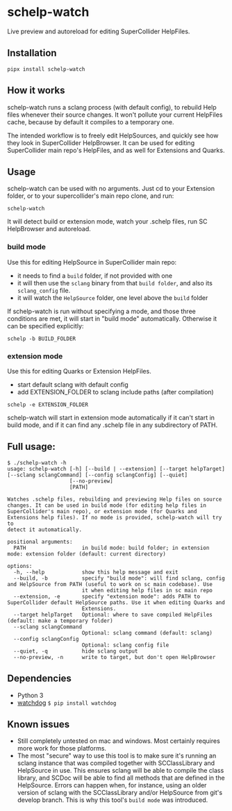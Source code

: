 # schelp-watch
Live preview and autoreload for editing SuperCollider HelpFiles.

## Installation
```
pipx install schelp-watch
```

## How it works
schelp-watch runs a sclang process (with default config), to rebuild Help files whenever their source changes. It won't pollute your current HelpFiles cache, because by default it compiles to a temporary one.

The intended workflow is to freely edit HelpSources, and quickly see how they look in SuperCollider HelpBrowser. It can be used for editing SuperCollider main repo's HelpFiles, and as well for Extensions and Quarks.

## Usage
schelp-watch can be used with no arguments. Just cd to your Extension folder, or to your supercollider's main repo clone, and run:
```
schelp-watch
```
It will detect build or extension mode, watch your .schelp files, run SC HelpBrowser and autoreload.

### build mode
Use this for editing HelpSource in SuperCollider main repo:
- it needs to find a `build` folder, if not provided with one
- it will then use the `sclang` binary from that `build folder`, and also its `sclang_config` file.
- it will watch the `HelpSource` folder, one level above the `build` folder

If schelp-watch is run without specifying a mode, and those three conditions are met, it will start in "build mode" automatically. Otherwise it can be specified explicitly:
```
schelp -b BUILD_FOLDER
```

### extension mode
Use this for editing Quarks or Extension HelpFiles.
- start default sclang with default config
- add EXTENSION_FOLDER to sclang include paths (after compilation)
```
schelp -e EXTENSION_FOLDER 
```
schelp-watch will start in extension mode automatically if it can't start in build mode, and if it can find any .schelp file in any subdirectory of PATH.

## Full usage:
```
$ ./schelp-watch -h
usage: schelp-watch [-h] [--build | --extension] [--target helpTarget] [--sclang sclangCommand] [--config sclangConfig] [--quiet]
                    [--no-preview]
                    [PATH]

Watches .schelp files, rebuilding and previewing Help files on source changes. It can be used in build mode (for editing help files in
SuperCollider's main repo), or extension mode (for Quarks and Extensions help files). If no mode is provided, schelp-watch will try to
detect it automatically.

positional arguments:
  PATH                  in build mode: build folder; in extension mode: extension folder (default: current directory)

options:
  -h, --help            show this help message and exit
  --build, -b           specify "build mode": will find sclang, config and HelpSource from PATH (useful to work on sc main codebase). Use
                        it when editing help files in sc main repo
  --extension, -e       specify "extension mode": adds PATH to SuperCollider default HelpSource paths. Use it when editing Quarks and
                        Extensions.
  --target helpTarget   Optional: where to save compiled HelpFiles (default: make a temporary folder)
  --sclang sclangCommand
                        Optional: sclang command (default: sclang)
  --config sclangConfig
                        Optional: sclang config file
  --quiet, -q           hide sclang output
  --no-preview, -n      write to target, but don't open HelpBrowser
```

## Dependencies
- Python 3
- [watchdog](https://github.com/gorakhargosh/watchdog/) `$ pip install watchdog`

## Known issues
- Still completely untested on mac and windows. Most certainly requires more work for those platforms.
- The most "secure" way to use this tool is to make sure it's running an sclang instance that was compiled together with SCClassLibrary and HelpSource in use. This ensures sclang will be able to compile the class library, and SCDoc will be able to find all methods that are defined in the HelpSource. Errors can happen when, for instance, using an older version of sclang with the SCClassLibrary and/or HelpSource from git's develop branch. This is why this tool's `build mode` was introduced.
